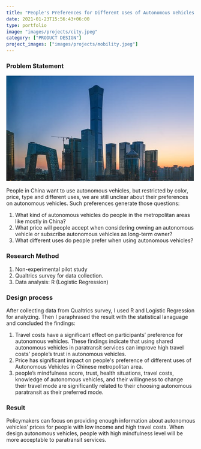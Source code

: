 ```yaml
---
title: "People's Preferences for Different Uses of Autonomous Vehicles in China"
date: 2021-01-23T15:56:43+06:00
type: portfolio
image: "images/projects/city.jpeg"
category: ["PRODUCT DESIGN"]
project_images: ["images/projects/mobility.jpeg"]
---
```


### Problem Statement

![city](/images/projects/city.jpeg)

People in China want to use autonomous vehicles, but restricted by color, price, type and different uses, we are still unclear about their preferences on autonomous vehicles. Such preferences  generate those questions: 

1. What kind of autonomous vehicles do people in the metropolitan areas like mostly in China?
2. What price will people accept when considering owning an autonomous vehicle or subscribe autonomous vehicles as long-term owner?
3. What different uses do people prefer when using autonomous vehicles?



### Research Method


1. Non-experimental pilot study
2. Qualtrics survey for data collection. 
3. Data analysis: R (Logistic Regression)


### Design process

After collecting data from Qualtrics survey, I used R and Logistic Regression for analyzing. Then I paraphrased the result with the statistical lanaguage and concluded the findings: 

1. Travel costs have a significant effect on participants’ preference for autonomous vehicles. These findings indicate that using shared autonomous vehicles in paratransit services can improve high travel costs’ people’s trust in autonomous vehicles. 
2. Price has significant impact on people's preference of different uses of Autonomous Vehicles in Chinese metropolitan area.
3. people’s mindfulness score,  trust, health situations, travel costs, knowledge of autonomous vehicles, and their willingness to change their travel mode are significantly related to their choosing autonomous paratransit as their preferred mode. 


### Result

Policymakers can focus on providing enough information about autonomous vehicles’ prices for people with low income and high travel costs. When design autonomous vehicles, people with high mindfulness level will be more acceptable to paratransit services.
